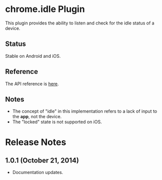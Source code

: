 # chrome.idle Plugin

This plugin provides the ability to listen and check for the idle status of a device.

## Status

Stable on Android and iOS.

## Reference

The API reference is [here](http://developer.chrome.com/apps/idle.html).

## Notes

* The concept of "idle" in this implementation refers to a lack of input to the **app**, not the device.
* The "locked" state is not supported on iOS.

# Release Notes
## 1.0.1 (October 21, 2014)
- Documentation updates.

